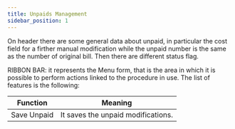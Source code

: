```yaml
---
title: Unpaids Management
sidebar_position: 1
---
```


On header there are some general data about unpaid, in particular the cost field for a firther manual modification while the unpaid number is the same as the number of original bill. Then there are different status flag.

RIBBON BAR: it represents the Menu form, that is the area in which it is possible to perform actions linked to the procedure in use. The list of features is the following:



| Function | Meaning |
| --- | --- |
| Save Unpaid | It saves the unpaid modifications. |






